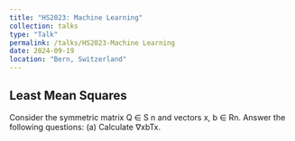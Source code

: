 ```yaml
---
title: "HS2023: Machine Learning"
collection: talks
type: "Talk"
permalink: /talks/HS2023-Machine Learning
date: 2024-09-19
location: "Bern, Switzerland"
---
```


## Least Mean Squares
Consider the symmetric matrix Q ∈ S n and vectors x, b ∈ Rn. 
Answer the following questions:
(a) Calculate ∇xbTx.
